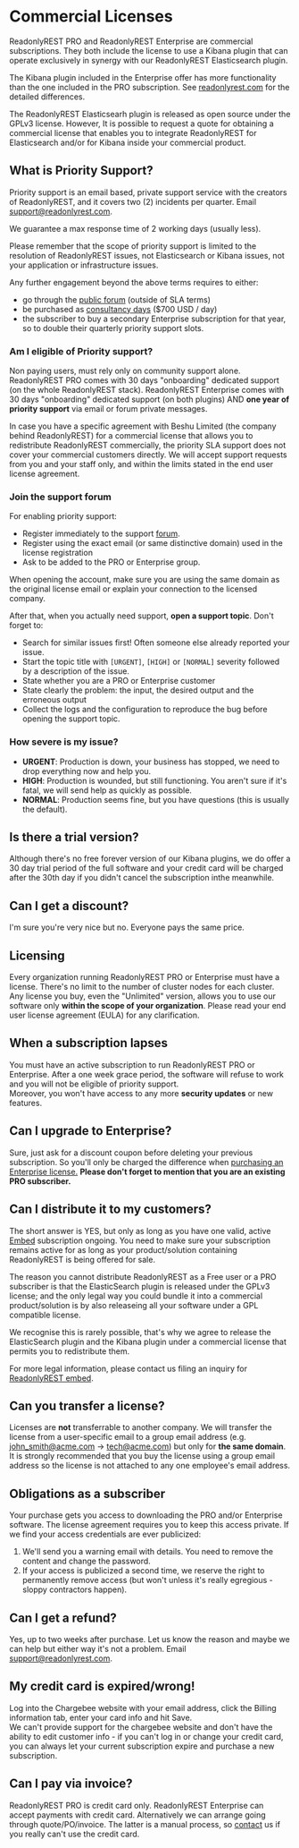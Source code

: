 # Commercial Licenses

ReadonlyREST PRO and ReadonlyREST Enterprise are commercial subscriptions. They both include the license to use a Kibana plugin that can operate exclusively in synergy with our ReadonlyREST Elasticsearch plugin.

The Kibana plugin included in the Enterprise offer has more functionality than the one included in the PRO subscription. See [readonlyrest.com](https://readonlyrest.com) for the detailed differences.

The ReadonlyREST Elasticsearh plugin is released as open source under the GPLv3 license.
However, It is possible to request a quote for obtaining a commercial license that enables you to integrate ReadonlyREST for Elasticsearch and/or for Kibana inside your commercial product. 


## What is Priority Support?

Priority support is an email based, private support service with the creators of ReadonlyREST, and it covers two (2) incidents per quarter. Email [support@readonlyrest.com](mailto:support@readonlyrest.com).

We guarantee a max response time of 2 working days (usually less). 

Please remember that the scope of priority support is limited to the resolution of ReadonlyREST issues, not Elasticsearch or Kibana issues, not your application or infrastructure issues.
 
Any further engagement beyond the above terms requires to either:

* go through the [public forum](https://forum.readonlyrest.com) (outside of SLA terms)
* be purchased as [consultancy days](mailto:sales@readonlyrest.com?subject=ReadonlyREST%20consultancy%20required) ($700 USD / day)
* the subscriber to buy a secondary Enterprise subscription for that year, so to double their quarterly priority support slots.

### Am I eligible of Priority support?
Non paying users, must rely only on community support alone.
ReadonlyREST PRO comes with 30 days "onboarding" dedicated support (on the whole ReadonlyREST stack).
ReadonlyREST Enterprise comes with 30 days "onboarding" dedicated support (on both plugins) AND **one year of priority support** via email or forum private messages.

In case you have a specific agreement with Beshu Limited (the company behind ReadonlyREST) for a commercial license that allows you to redistribute ReadonlyREST commercially, the priority SLA support does not cover your commercial customers directly. We will accept support requests from you and your staff only, and within the limits stated in the end user license agreement.

### Join the support forum
For enabling priority support:
 * Register immediately to the support [forum](https://forum.readonlyrest.com).
 * Register using the exact email (or same distinctive domain) used in the license registration
 * Ask to be added to the PRO or Enterprise group.
  
When opening the account, make sure you are using the same domain as the original license email or explain your connection to the licensed company.

After that, when you actually need support, **open a support topic**. Don't forget to:
 * Search for similar issues first! Often someone else already reported your issue.
 * Start the topic title with `[URGENT]`, `[HIGH]` or `[NORMAL]` severity followed by a description of the issue. 
 * State whether you are a PRO or Enterprise customer
 * State clearly the problem: the input, the desired output and the erroneous output
 * Collect the logs and the configuration to reproduce the bug before opening the support topic.
  
### How severe is my issue?

* **URGENT**: Production is down, your business has stopped, we need to drop everything now and help you.
* **HIGH**: Production is wounded, but still functioning. You aren't sure if it's fatal, we will send help as quickly as possible.
* **NORMAL**: Production seems fine, but you have questions (this is usually the default).

## Is there a trial version?

Although there's no free forever version of our Kibana plugins, we do offer a 30 day trial period of the full software and your credit card will be charged after the 30th day if you didn't cancel the subscription inthe meanwhile.

## Can I get a discount?

I'm sure you're very nice but no. Everyone pays the same price.

##  Licensing

Every organization running ReadonlyREST PRO or Enterprise must have a license. There's no limit to the number of cluster nodes for each cluster.
Any license you buy, even the "Unlimited" version, allows you to use our software only **within the scope of your organization**.
Please read your end user license agreement (EULA) for any clarification.

## When a subscription lapses

You must have an active subscription to run ReadonlyREST PRO or Enterprise.
After a one week grace period, the software will refuse to work and you will not be eligible of priority support.  
Moreover, you won't have access to any more **security updates** or new features.

## Can I upgrade to Enterprise?

Sure, just ask for a discount coupon before deleting your previous subscription. So you'll only be charged the difference when [purchasing an Enterprise license.]({{brand.base_url}}/enterprise.html)
**Please don't forget to mention that you are an existing PRO subscriber.**  

## Can I distribute it to my customers?

The short answer is YES, but only as long as you have one valid, active [Embed](https://readonlyrest.com/embedded/) subscription ongoing.
You need to make sure your subscription remains active for as long as your product/solution containing ReadonlyREST is being offered for sale.

The reason you cannot distribute ReadonlyREST as a Free user or a PRO subscriber is that the ElasticSearch plugin is released under the GPLv3 license; and the only legal way you could bundle it into a commercial product/solution is by also releaseing all your software under a GPL compatible license.

We recognise this is rarely possible, that's why we agree to release the ElasticSearch plugin and the Kibana plugin under a commercial license that permits you to redistribute them. 

For more legal information, please contact us filing an inquiry for [ReadonlyREST embed](https://readonlyrest.com/embedded/).

## Can you transfer a license?

Licenses are **not** transferrable to another company. 
We will transfer the license from a user-specific email to a group email address (e.g. john_smith@acme.com -> tech@acme.com) but only for **the same domain**. 
It is strongly recommended that you buy the license using a group email address so the license is not attached to any one employee's email address.

## Obligations as a subscriber

Your purchase gets you access to downloading the PRO and/or Enterprise software. The license agreement requires you to keep this access private. 
If we find your access credentials are ever publicized:

1. We'll send you a warning email with details.  You need to remove the content and change the password.
2. If your access is publicized a second time, we reserve the right to permanently remove access (but won't unless it's really egregious - sloppy contractors happen).

## Can I get a refund?

Yes, up to two weeks after purchase. Let us know the reason and maybe we can help but either way it's not a problem. 
Email [support@readonlyrest.com](mailto:support@readonlyrest.com?subject=ReadonlyREST%20refund%20required).

## My credit card is expired/wrong!

Log into the Chargebee website with your email address, click the Billing information tab, enter your card info and hit Save.  
We can't provide support for the chargebee website and don't have the ability to edit customer info - if you can't log in or change your credit card, 
you can always let your current subscription expire and purchase a new subscription.

## Can I pay via invoice?

ReadonlyREST PRO is credit card only.
ReadonlyREST Enterprise can accept payments with credit card. Alternatively we can arrange going through quote/PO/invoice. The latter is a manual process, so [contact](mailto:sales@readonlyrest.com?subject=ReadonlyREST%20billing%20via%20invoice) us if you really can't use the credit card.
